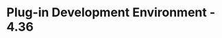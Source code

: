 # Plug-in Development Environment - 4.36

<!--
## Editors
-->

<!--
## API Tools
-->

<!--
---
## PDE Compiler 
-->
